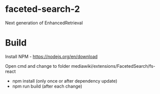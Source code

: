 # faceted-search-2
Next generation of EnhancedRetrieval

# Build

Install NPM - https://nodejs.org/en/download

Open cmd and change to folder mediawiki/extensions/FacetedSearch/fs-react
* npm install   (only once or after dependency update)
* npm run build (after each change)